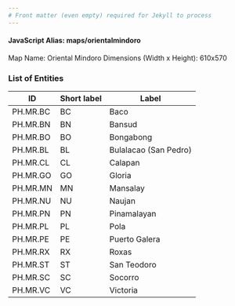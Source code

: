 ```yaml
---
# Front matter (even empty) required for Jekyll to process
---
```


#### JavaScript Alias: maps/orientalmindoro

Map Name: Oriental Mindoro
Dimensions (Width x Height): 610x570





### List of Entities

ID | Short label | Label
---|---|---|
PH.MR.BC | BC | Baco
PH.MR.BN | BN | Bansud
PH.MR.BO | BO | Bongabong
PH.MR.BL | BL | Bulalacao (San Pedro)
PH.MR.CL | CL | Calapan
PH.MR.GO | GO | Gloria
PH.MR.MN | MN | Mansalay
PH.MR.NU | NU | Naujan
PH.MR.PN | PN | Pinamalayan
PH.MR.PL | PL | Pola
PH.MR.PE | PE | Puerto Galera
PH.MR.RX | RX | Roxas
PH.MR.ST | ST | San Teodoro
PH.MR.SC | SC | Socorro
PH.MR.VC | VC | Victoria